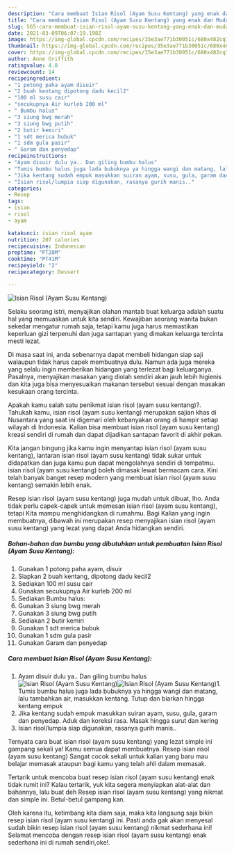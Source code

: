 ```yaml
---
description: "Cara membuat Isian Risol (Ayam Susu Kentang) yang enak dan Mudah Dibuat"
title: "Cara membuat Isian Risol (Ayam Susu Kentang) yang enak dan Mudah Dibuat"
slug: 565-cara-membuat-isian-risol-ayam-susu-kentang-yang-enak-dan-mudah-dibuat
date: 2021-03-09T06:07:19.198Z
image: https://img-global.cpcdn.com/recipes/35e3ae771b30051c/680x482cq70/isian-risol-ayam-susu-kentang-foto-resep-utama.jpg
thumbnail: https://img-global.cpcdn.com/recipes/35e3ae771b30051c/680x482cq70/isian-risol-ayam-susu-kentang-foto-resep-utama.jpg
cover: https://img-global.cpcdn.com/recipes/35e3ae771b30051c/680x482cq70/isian-risol-ayam-susu-kentang-foto-resep-utama.jpg
author: Anne Griffith
ratingvalue: 4.8
reviewcount: 14
recipeingredient:
- "1 potong paha ayam disuir"
- "2 buah kentang dipotong dadu kecil2"
- "100 ml susu cair"
- "secukupnya Air kurleb 200 ml"
- " Bumbu halus"
- "3 siung bwg merah"
- "3 siung bwg putih"
- "2 butir kemiri"
- "1 sdt merica bubuk"
- "1 sdm gula pasir"
- " Garam dan penyedap"
recipeinstructions:
- "Ayam disuir dulu ya.. Dan giling bumbu halus"
- "Tumis bumbu halus juga lada bubuknya ya hingga wangi dan matang, lalu tambahkan air, masukkan kentang. Tutup dan biarkan hingga kentang empuk"
- "Jika kentang sudah empuk masukkan suiran ayam, susu, gula, garam dan penyedap. Aduk dan koreksi rasa. Masak hingga surut dan kering"
- "Isian risol/lumpia siap digunakan, rasanya gurih manis.."
categories:
- Resep
tags:
- isian
- risol
- ayam

katakunci: isian risol ayam 
nutrition: 207 calories
recipecuisine: Indonesian
preptime: "PT28M"
cooktime: "PT41M"
recipeyield: "2"
recipecategory: Dessert

---
```



![Isian Risol (Ayam Susu Kentang)](https://img-global.cpcdn.com/recipes/35e3ae771b30051c/680x482cq70/isian-risol-ayam-susu-kentang-foto-resep-utama.jpg)

Selaku seorang istri, menyajikan olahan mantab buat keluarga adalah suatu hal yang memuaskan untuk kita sendiri. Kewajiban seorang  wanita bukan sekedar mengatur rumah saja, tetapi kamu juga harus memastikan keperluan gizi terpenuhi dan juga santapan yang dimakan keluarga tercinta mesti lezat.

Di masa  saat ini, anda sebenarnya dapat membeli hidangan siap saji walaupun tidak harus capek membuatnya dulu. Namun ada juga mereka yang selalu ingin memberikan hidangan yang terlezat bagi keluarganya. Pasalnya, menyajikan masakan yang diolah sendiri akan jauh lebih higienis dan kita juga bisa menyesuaikan makanan tersebut sesuai dengan masakan kesukaan orang tercinta. 



Apakah kamu salah satu penikmat isian risol (ayam susu kentang)?. Tahukah kamu, isian risol (ayam susu kentang) merupakan sajian khas di Nusantara yang saat ini digemari oleh kebanyakan orang di hampir setiap wilayah di Indonesia. Kalian bisa membuat isian risol (ayam susu kentang) kreasi sendiri di rumah dan dapat dijadikan santapan favorit di akhir pekan.

Kita jangan bingung jika kamu ingin menyantap isian risol (ayam susu kentang), lantaran isian risol (ayam susu kentang) tidak sukar untuk didapatkan dan juga kamu pun dapat mengolahnya sendiri di tempatmu. isian risol (ayam susu kentang) boleh dimasak lewat bermacam cara. Kini telah banyak banget resep modern yang membuat isian risol (ayam susu kentang) semakin lebih enak.

Resep isian risol (ayam susu kentang) juga mudah untuk dibuat, lho. Anda tidak perlu capek-capek untuk memesan isian risol (ayam susu kentang), tetapi Kita mampu menghidangkan di rumahmu. Bagi Kalian yang ingin membuatnya, dibawah ini merupakan resep menyajikan isian risol (ayam susu kentang) yang lezat yang dapat Anda hidangkan sendiri.

<!--inarticleads1-->

##### Bahan-bahan dan bumbu yang dibutuhkan untuk pembuatan Isian Risol (Ayam Susu Kentang):

1. Gunakan 1 potong paha ayam, disuir
1. Siapkan 2 buah kentang, dipotong dadu kecil2
1. Sediakan 100 ml susu cair
1. Gunakan secukupnya Air kurleb 200 ml
1. Sediakan  Bumbu halus:
1. Gunakan 3 siung bwg merah
1. Gunakan 3 siung bwg putih
1. Sediakan 2 butir kemiri
1. Gunakan 1 sdt merica bubuk
1. Gunakan 1 sdm gula pasir
1. Gunakan  Garam dan penyedap




<!--inarticleads2-->

##### Cara membuat Isian Risol (Ayam Susu Kentang):

1. Ayam disuir dulu ya.. Dan giling bumbu halus
<img src="https://img-global.cpcdn.com/steps/058e72bb528b88c5/160x128cq70/isian-risol-ayam-susu-kentang-langkah-memasak-1-foto.jpg" alt="Isian Risol (Ayam Susu Kentang)"><img src="https://img-global.cpcdn.com/steps/2aa2c4aee6b6c30d/160x128cq70/isian-risol-ayam-susu-kentang-langkah-memasak-1-foto.jpg" alt="Isian Risol (Ayam Susu Kentang)">1. Tumis bumbu halus juga lada bubuknya ya hingga wangi dan matang, lalu tambahkan air, masukkan kentang. Tutup dan biarkan hingga kentang empuk
1. Jika kentang sudah empuk masukkan suiran ayam, susu, gula, garam dan penyedap. Aduk dan koreksi rasa. Masak hingga surut dan kering
1. Isian risol/lumpia siap digunakan, rasanya gurih manis..




Ternyata cara buat isian risol (ayam susu kentang) yang lezat simple ini gampang sekali ya! Kamu semua dapat membuatnya. Resep isian risol (ayam susu kentang) Sangat cocok sekali untuk kalian yang baru mau belajar memasak ataupun bagi kamu yang telah ahli dalam memasak.

Tertarik untuk mencoba buat resep isian risol (ayam susu kentang) enak tidak rumit ini? Kalau tertarik, yuk kita segera menyiapkan alat-alat dan bahannya, lalu buat deh Resep isian risol (ayam susu kentang) yang nikmat dan simple ini. Betul-betul gampang kan. 

Oleh karena itu, ketimbang kita diam saja, maka kita langsung saja bikin resep isian risol (ayam susu kentang) ini. Pasti anda gak akan menyesal sudah bikin resep isian risol (ayam susu kentang) nikmat sederhana ini! Selamat mencoba dengan resep isian risol (ayam susu kentang) enak sederhana ini di rumah sendiri,oke!.

